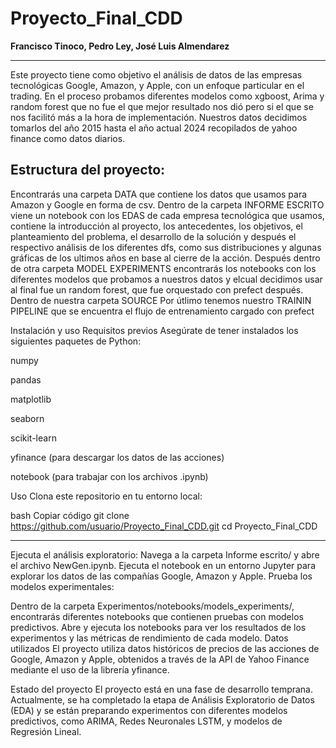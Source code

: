 # Proyecto_Final_CDD
**Francisco Tinoco, Pedro Ley, José Luis Almendarez**
***

Este proyecto tiene como objetivo el análisis de datos de las empresas tecnológicas Google, Amazon, y Apple, con un enfoque particular en el trading.
En el proceso probamos diferentes modelos como xgboost, Arima y random forest que no fue el que mejor resultado nos dió pero si el que se nos facilitó más a la hora de implementación.
Nuestros datos decidimos tomarlos del año 2015 hasta el año actual 2024 recopilados de yahoo finance como datos diarios.

## Estructura del proyecto:
Encontrarás una carpeta DATA que contiene los datos que usamos para Amazon y Google en forma de csv.
Dentro de la carpeta INFORME ESCRITO viene un notebook con los EDAS de cada empresa tecnológica que usamos, contiene la introducción al proyecto, los antecedentes, los objetivos, el planteamiento del problema, el desarrollo de la solución y después el respectivo análisis de los diferentes dfs, como sus distribuciones y  algunas gráficas de los ultimos años en base al cierre de la acción.
Después dentro de otra carpeta MODEL EXPERIMENTS encontrarás los notebooks con los diferentes modelos que probamos a nuestros datos y elcual decidimos usar al final fue un random forest, que fue orquestado con prefect después.
Dentro de nuestra carpeta SOURCE 
Por útlimo tenemos nuestro TRAININ PIPELINE que se encuentra el flujo de entrenamiento cargado con prefect 

Instalación y uso
Requisitos previos
Asegúrate de tener instalados los siguientes paquetes de Python:

numpy

pandas

matplotlib

seaborn

scikit-learn

yfinance (para descargar los datos de las acciones)

notebook (para trabajar con los archivos .ipynb)

Uso
Clona este repositorio en tu entorno local:

bash
Copiar código
git clone https://github.com/usuario/Proyecto_Final_CDD.git
cd Proyecto_Final_CDD

***
Ejecuta el análisis exploratorio:
Navega a la carpeta Informe escrito/ y abre el archivo NewGen.ipynb.
Ejecuta el notebook en un entorno Jupyter para explorar los datos de las compañías Google, Amazon y Apple.
Prueba los modelos experimentales:

Dentro de la carpeta Experimentos/notebooks/models_experiments/, encontrarás diferentes notebooks que contienen pruebas con modelos predictivos.
Abre y ejecuta los notebooks para ver los resultados de los experimentos y las métricas de rendimiento de cada modelo.
Datos utilizados
El proyecto utiliza datos históricos de precios de las acciones de Google, Amazon y Apple, obtenidos a través de la API de Yahoo Finance mediante el uso de la librería yfinance.

Estado del proyecto
El proyecto está en una fase de desarrollo temprana. Actualmente, se ha completado la etapa de Análisis Exploratorio de Datos (EDA) y se están preparando experimentos con diferentes modelos predictivos, como ARIMA, Redes Neuronales LSTM, y modelos de Regresión Lineal.